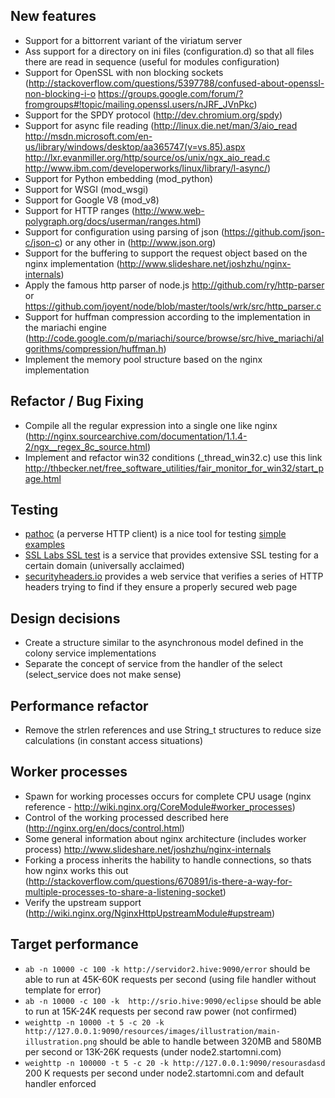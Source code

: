 ## New features

* Support for a bittorrent variant of the viriatum server
* Ass support for a directory on ini files (configuration.d) so that all files there are read in sequence (useful for modules configuration)
* Support for OpenSSL with non blocking sockets (http://stackoverflow.com/questions/5397788/confused-about-openssl-non-blocking-i-o https://groups.google.com/forum/?fromgroups#!topic/mailing.openssl.users/nJRF_JVnPkc)
* Support for the SPDY protocol (http://dev.chromium.org/spdy)
* Support for async file reading (http://linux.die.net/man/3/aio_read http://msdn.microsoft.com/en-us/library/windows/desktop/aa365747(v=vs.85).aspx http://lxr.evanmiller.org/http/source/os/unix/ngx_aio_read.c http://www.ibm.com/developerworks/linux/library/l-async/)
* Support for Python embedding (mod_python)
* Support for WSGI (mod_wsgi)
* Support for Google V8 (mod_v8)
* Support for HTTP ranges (http://www.web-polygraph.org/docs/userman/ranges.html)
* Support for configuration using parsing of json (https://github.com/json-c/json-c) or any other in (http://www.json.org)
* Support for the buffering to support the request object based on the nginx implementation (http://www.slideshare.net/joshzhu/nginx-internals)
* Apply the famous http parser of node.js http://github.com/ry/http-parser or https://github.com/joyent/node/blob/master/tools/wrk/src/http_parser.c
* Support for huffman compression according to the implementation in the mariachi engine (http://code.google.com/p/mariachi/source/browse/src/hive_mariachi/algorithms/compression/huffman.h)
* Implement the memory pool structure based on the nginx implementation

## Refactor / Bug Fixing

* Compile all the regular expression into a single one like nginx (http://nginx.sourcearchive.com/documentation/1.1.4-2/ngx__regex_8c_source.html)
* Implement and refactor win32 conditions (_thread_win32.c) use this link http://thbecker.net/free_software_utilities/fair_monitor_for_win32/start_page.html

## Testing

* [pathoc](http://pathod.net) (a perverse HTTP client) is a nice tool for testing [simple examples](http://corte.si/posts/code/pathod/pythonservers/index.html)
* [SSL Labs SSL test](https://www.ssllabs.com/ssltest/) is a service that provides extensive
SSL testing for a certain domain (universally acclaimed)
* [securityheaders.io](https://securityheaders.io/) provides a web service that verifies a
series of HTTP headers trying to find if they ensure a properly secured web page

## Design decisions

* Create a structure similar to the asynchronous model defined in the colony service implementations
* Separate the concept of service from the handler of the select (select_service does not make sense)

## Performance refactor

* Remove the strlen references and use String_t structures to reduce size calculations (in constant access situations)

## Worker processes

* Spawn for working processes occurs for complete CPU usage (nginx reference - http://wiki.nginx.org/CoreModule#worker_processes)
* Control of the working processed described here (http://nginx.org/en/docs/control.html)
* Some general information about nginx architecture (includes worker process) http://www.slideshare.net/joshzhu/nginx-internals
* Forking a process inherits the hability to handle connections, so thats how nginx works this out (http://stackoverflow.com/questions/670891/is-there-a-way-for-multiple-processes-to-share-a-listening-socket)
* Verify the upstream support (http://wiki.nginx.org/NginxHttpUpstreamModule#upstream)

## Target performance

* `ab -n 10000 -c 100 -k http://servidor2.hive:9090/error` should be able to run at 45K-60K requests per second (using file handler without template for error)
* `ab -n 10000 -c 100 -k  http://srio.hive:9090/eclipse` should be able to run at 15K-24K requests per second raw power (not confirmed)
* `weighttp -n 10000 -t 5 -c 20 -k http://127.0.0.1:9090/resources/images/illustration/main-illustration.png` should be able to handle between 320MB and 580MB per second or 13K-26K requests (under node2.startomni.com)
* `weighttp -n 100000 -t 5 -c 20 -k http://127.0.0.1:9090/resourasdasd` 200 K requests per second under node2.startomni.com and default handler enforced

